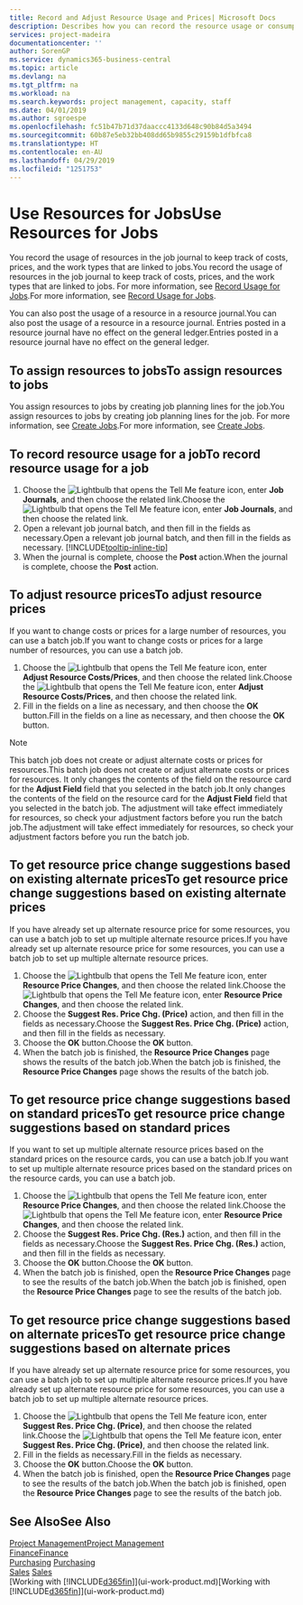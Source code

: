 ```yaml
---
title: Record and Adjust Resource Usage and Prices| Microsoft Docs
description: Describes how you can record the resource usage or consumption associated with a job, to keep track and manage costs, prices, and work types.
services: project-madeira
documentationcenter: ''
author: SorenGP
ms.service: dynamics365-business-central
ms.topic: article
ms.devlang: na
ms.tgt_pltfrm: na
ms.workload: na
ms.search.keywords: project management, capacity, staff
ms.date: 04/01/2019
ms.author: sgroespe
ms.openlocfilehash: fc51b47b71d37daaccc4133d648c90b84d5a3494
ms.sourcegitcommit: 60b87e5eb32bb408dd65b9855c29159b1dfbfca8
ms.translationtype: HT
ms.contentlocale: en-AU
ms.lasthandoff: 04/29/2019
ms.locfileid: "1251753"
---
```

# <a name="use-resources-for-jobs"></a><span data-ttu-id="4ecc3-103">Use Resources for Jobs</span><span class="sxs-lookup"><span data-stu-id="4ecc3-103">Use Resources for Jobs</span></span>
<span data-ttu-id="4ecc3-104">You record the usage of resources in the job journal to keep track of costs, prices, and the work types that are linked to jobs.</span><span class="sxs-lookup"><span data-stu-id="4ecc3-104">You record the usage of resources in the job journal to keep track of costs, prices, and the work types that are linked to jobs.</span></span> <span data-ttu-id="4ecc3-105">For more information, see [Record Usage for Jobs](projects-how-record-job-usage.md).</span><span class="sxs-lookup"><span data-stu-id="4ecc3-105">For more information, see [Record Usage for Jobs](projects-how-record-job-usage.md).</span></span>

<span data-ttu-id="4ecc3-106">You can also post the usage of a resource in a resource journal.</span><span class="sxs-lookup"><span data-stu-id="4ecc3-106">You can also post the usage of a resource in a resource journal.</span></span> <span data-ttu-id="4ecc3-107">Entries posted in a resource journal have no effect on the general ledger.</span><span class="sxs-lookup"><span data-stu-id="4ecc3-107">Entries posted in a resource journal have no effect on the general ledger.</span></span>

## <a name="to-assign-resources-to-jobs"></a><span data-ttu-id="4ecc3-108">To assign resources to jobs</span><span class="sxs-lookup"><span data-stu-id="4ecc3-108">To assign resources to jobs</span></span>
<span data-ttu-id="4ecc3-109">You assign resources to jobs by creating job planning lines for the job.</span><span class="sxs-lookup"><span data-stu-id="4ecc3-109">You assign resources to jobs by creating job planning lines for the job.</span></span> <span data-ttu-id="4ecc3-110">For more information, see [Create Jobs](projects-how-create-jobs.md).</span><span class="sxs-lookup"><span data-stu-id="4ecc3-110">For more information, see [Create Jobs](projects-how-create-jobs.md).</span></span>

## <a name="to-record-resource-usage-for-a-job"></a><span data-ttu-id="4ecc3-111">To record resource usage for a job</span><span class="sxs-lookup"><span data-stu-id="4ecc3-111">To record resource usage for a job</span></span>
1. <span data-ttu-id="4ecc3-112">Choose the ![Lightbulb that opens the Tell Me feature](media/ui-search/search_small.png "Tell me what you want to do") icon, enter **Job Journals**, and then choose the related link.</span><span class="sxs-lookup"><span data-stu-id="4ecc3-112">Choose the ![Lightbulb that opens the Tell Me feature](media/ui-search/search_small.png "Tell me what you want to do") icon, enter **Job Journals**, and then choose the related link.</span></span>
2. <span data-ttu-id="4ecc3-113">Open a relevant job journal batch, and then fill in the fields as necessary.</span><span class="sxs-lookup"><span data-stu-id="4ecc3-113">Open a relevant job journal batch, and then fill in the fields as necessary.</span></span> [!INCLUDE[tooltip-inline-tip](includes/tooltip-inline-tip_md.md)]
3. <span data-ttu-id="4ecc3-114">When the journal is complete, choose the **Post** action.</span><span class="sxs-lookup"><span data-stu-id="4ecc3-114">When the journal is complete, choose the **Post** action.</span></span>

## <a name="to-adjust-resource-prices"></a><span data-ttu-id="4ecc3-115">To adjust resource prices</span><span class="sxs-lookup"><span data-stu-id="4ecc3-115">To adjust resource prices</span></span>
<span data-ttu-id="4ecc3-116">If you want to change costs or prices for a large number of resources, you can use a batch job.</span><span class="sxs-lookup"><span data-stu-id="4ecc3-116">If you want to change costs or prices for a large number of resources, you can use a batch job.</span></span>  

1. <span data-ttu-id="4ecc3-117">Choose the ![Lightbulb that opens the Tell Me feature](media/ui-search/search_small.png "Tell me what you want to do") icon, enter **Adjust Resource Costs/Prices**, and then choose the related link.</span><span class="sxs-lookup"><span data-stu-id="4ecc3-117">Choose the ![Lightbulb that opens the Tell Me feature](media/ui-search/search_small.png "Tell me what you want to do") icon, enter **Adjust Resource Costs/Prices**, and then choose the related link.</span></span>
2. <span data-ttu-id="4ecc3-118">Fill in the fields on a line as necessary, and then choose the **OK** button.</span><span class="sxs-lookup"><span data-stu-id="4ecc3-118">Fill in the fields on a line as necessary, and then choose the **OK** button.</span></span>

> [!NOTE]  
>   <span data-ttu-id="4ecc3-119">This batch job does not create or adjust alternate costs or prices for resources.</span><span class="sxs-lookup"><span data-stu-id="4ecc3-119">This batch job does not create or adjust alternate costs or prices for resources.</span></span> <span data-ttu-id="4ecc3-120">It only changes the contents of the field on the resource card for the **Adjust Field** field that you selected in the batch job.</span><span class="sxs-lookup"><span data-stu-id="4ecc3-120">It only changes the contents of the field on the resource card for the **Adjust Field** field that you selected in the batch job.</span></span> <span data-ttu-id="4ecc3-121">The adjustment will take effect immediately for resources, so check your adjustment factors before you run the batch job.</span><span class="sxs-lookup"><span data-stu-id="4ecc3-121">The adjustment will take effect immediately for resources, so check your adjustment factors before you run the batch job.</span></span>

## <a name="to-get-resource-price-change-suggestions-based-on-existing-alternate-prices"></a><span data-ttu-id="4ecc3-122">To get resource price change suggestions based on existing alternate prices</span><span class="sxs-lookup"><span data-stu-id="4ecc3-122">To get resource price change suggestions based on existing alternate prices</span></span>
<span data-ttu-id="4ecc3-123">If you have already set up alternate resource price for some resources, you can use a batch job to set up multiple alternate resource prices.</span><span class="sxs-lookup"><span data-stu-id="4ecc3-123">If you have already set up alternate resource price for some resources, you can use a batch job to set up multiple alternate resource prices.</span></span>

1. <span data-ttu-id="4ecc3-124">Choose the ![Lightbulb that opens the Tell Me feature](media/ui-search/search_small.png "Tell me what you want to do") icon, enter **Resource Price Changes**, and then choose the related link.</span><span class="sxs-lookup"><span data-stu-id="4ecc3-124">Choose the ![Lightbulb that opens the Tell Me feature](media/ui-search/search_small.png "Tell me what you want to do") icon, enter **Resource Price Changes**, and then choose the related link.</span></span>
2. <span data-ttu-id="4ecc3-125">Choose the **Suggest Res. Price Chg. (Price)** action, and then fill in the fields as necessary.</span><span class="sxs-lookup"><span data-stu-id="4ecc3-125">Choose the **Suggest Res. Price Chg. (Price)** action, and then fill in the fields as necessary.</span></span>
3. <span data-ttu-id="4ecc3-126">Choose the **OK** button.</span><span class="sxs-lookup"><span data-stu-id="4ecc3-126">Choose the **OK** button.</span></span>  
4. <span data-ttu-id="4ecc3-127">When the batch job is finished, the **Resource Price Changes** page shows the results of the batch job.</span><span class="sxs-lookup"><span data-stu-id="4ecc3-127">When the batch job is finished, the **Resource Price Changes** page shows the results of the batch job.</span></span>

## <a name="to-get-resource-price-change-suggestions-based-on-standard-prices"></a><span data-ttu-id="4ecc3-128">To get resource price change suggestions based on standard prices</span><span class="sxs-lookup"><span data-stu-id="4ecc3-128">To get resource price change suggestions based on standard prices</span></span>
<span data-ttu-id="4ecc3-129">If you want to set up multiple alternate resource prices based on the standard prices on the resource cards, you can use a batch job.</span><span class="sxs-lookup"><span data-stu-id="4ecc3-129">If you want to set up multiple alternate resource prices based on the standard prices on the resource cards, you can use a batch job.</span></span>  

1. <span data-ttu-id="4ecc3-130">Choose the ![Lightbulb that opens the Tell Me feature](media/ui-search/search_small.png "Tell me what you want to do") icon, enter **Resource Price Changes**, and then choose the related link.</span><span class="sxs-lookup"><span data-stu-id="4ecc3-130">Choose the ![Lightbulb that opens the Tell Me feature](media/ui-search/search_small.png "Tell me what you want to do") icon, enter **Resource Price Changes**, and then choose the related link.</span></span>
2. <span data-ttu-id="4ecc3-131">Choose the **Suggest Res. Price Chg. (Res.)** action, and then fill in the fields as necessary.</span><span class="sxs-lookup"><span data-stu-id="4ecc3-131">Choose the **Suggest Res. Price Chg. (Res.)** action, and then fill in the fields as necessary.</span></span>  
3. <span data-ttu-id="4ecc3-132">Choose the **OK** button.</span><span class="sxs-lookup"><span data-stu-id="4ecc3-132">Choose the **OK** button.</span></span>  
4. <span data-ttu-id="4ecc3-133">When the batch job is finished, open the **Resource Price Changes** page to see the results of the batch job.</span><span class="sxs-lookup"><span data-stu-id="4ecc3-133">When the batch job is finished, open the **Resource Price Changes** page to see the results of the batch job.</span></span>

## <a name="to-get-resource-price-change-suggestions-based-on-alternate-prices"></a><span data-ttu-id="4ecc3-134">To get resource price change suggestions based on alternate prices</span><span class="sxs-lookup"><span data-stu-id="4ecc3-134">To get resource price change suggestions based on alternate prices</span></span>
<span data-ttu-id="4ecc3-135">If you have already set up alternate resource price for some resources, you can use a batch job to set up multiple alternate resource prices.</span><span class="sxs-lookup"><span data-stu-id="4ecc3-135">If you have already set up alternate resource price for some resources, you can use a batch job to set up multiple alternate resource prices.</span></span>

1. <span data-ttu-id="4ecc3-136">Choose the ![Lightbulb that opens the Tell Me feature](media/ui-search/search_small.png "Tell me what you want to do") icon, enter **Suggest Res. Price Chg. (Price)**, and then choose the related link.</span><span class="sxs-lookup"><span data-stu-id="4ecc3-136">Choose the ![Lightbulb that opens the Tell Me feature](media/ui-search/search_small.png "Tell me what you want to do") icon, enter **Suggest Res. Price Chg. (Price)**, and then choose the related link.</span></span>  
2. <span data-ttu-id="4ecc3-137">Fill in the fields as necessary.</span><span class="sxs-lookup"><span data-stu-id="4ecc3-137">Fill in the fields as necessary.</span></span>
3. <span data-ttu-id="4ecc3-138">Choose the **OK** button.</span><span class="sxs-lookup"><span data-stu-id="4ecc3-138">Choose the **OK** button.</span></span>  
4. <span data-ttu-id="4ecc3-139">When the batch job is finished, open the **Resource Price Changes** page to see the results of the batch job.</span><span class="sxs-lookup"><span data-stu-id="4ecc3-139">When the batch job is finished, open the **Resource Price Changes** page to see the results of the batch job.</span></span>

## <a name="see-also"></a><span data-ttu-id="4ecc3-140">See Also</span><span class="sxs-lookup"><span data-stu-id="4ecc3-140">See Also</span></span>
[<span data-ttu-id="4ecc3-141">Project Management</span><span class="sxs-lookup"><span data-stu-id="4ecc3-141">Project Management</span></span>](projects-manage-projects.md)  
[<span data-ttu-id="4ecc3-142">Finance</span><span class="sxs-lookup"><span data-stu-id="4ecc3-142">Finance</span></span>](finance.md)  
<span data-ttu-id="4ecc3-143">[Purchasing](purchasing-manage-purchasing.md)       </span><span class="sxs-lookup"><span data-stu-id="4ecc3-143">[Purchasing](purchasing-manage-purchasing.md)       </span></span>  
<span data-ttu-id="4ecc3-144">[Sales](sales-manage-sales.md)   </span><span class="sxs-lookup"><span data-stu-id="4ecc3-144">[Sales](sales-manage-sales.md)   </span></span>  
<span data-ttu-id="4ecc3-145">[Working with [!INCLUDE[d365fin](includes/d365fin_md.md)]](ui-work-product.md)</span><span class="sxs-lookup"><span data-stu-id="4ecc3-145">[Working with [!INCLUDE[d365fin](includes/d365fin_md.md)]](ui-work-product.md)</span></span>  
